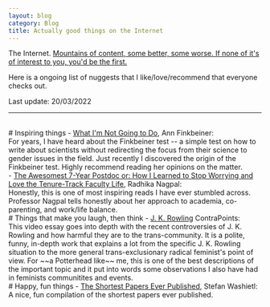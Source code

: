 ```yaml
---
layout: blog
category: Blog
title: Actually good things on the Internet
---
```

The Internet. <a href="https://youtu.be/k1BneeJTDcU">Mountains of content, some better, some worse. If none of it's of interest to you, you'd be the first.</a>

Here is a ongoing list of nuggests that I like/love/recommend that everyone checks out.

Last update: 20/03/2022

---
<br>
# Inspiring things
- <a href="https://www.lastwordonnothing.com/2013/01/17/5266/">What I'm Not Going to Do</a>, Ann Finkbeiner:<br>
 For years, I have heard about the Finkbeiner test -- a simple test on how to write about scientists without redirecting the focus from their science to gender issues in the field. Just recently I discovered the origin of the Finkbeiner test. Highly recommend reading her opinions on the matter.
<br>
- <a href="https://blogs.scientificamerican.com/guest-blog/the-awesomest-7-year-postdoc-or-how-i-learned-to-stop-worrying-and-love-the-tenure-track-faculty-life/">The Awesomest 7-Year Postdoc or: How I Learned to Stop Worrying and Love the Tenure-Track Faculty Life</a>, Radhika Nagpal:<br>
Honestly, this is one of most inspiring reads I have ever stumbled across. Professor Nagpal tells honestly about her approach to academia, co-parenting, and work/life balance.

<br>
# Things that make you laugh, then think
- <a href="https://youtu.be/7gDKbT_l2us">J. K. Rowling</a> ContraPoints:<br>
This video essay goes into depth with the recent controversies of J. K. Rowling and how harmful they are to the trans-community. It is a polite, funny, in-depth work that explains a lot from the specific J. K. Rowling situation to the more general trans-exclusionary radical feminist's point of view. For ~~a Potterhead like~~ me, this is one of the best descriptions of the important topic and it put into words some observations I also have had in feminists communitites and events.

<br>
# Happy, fun things
- <a href="https://paperpile.com/blog/shortest-papers/">The Shortest Papers Ever Published</a>, Stefan Washietl:<br>
A nice, fun compilation of the shortest papers ever published. 
